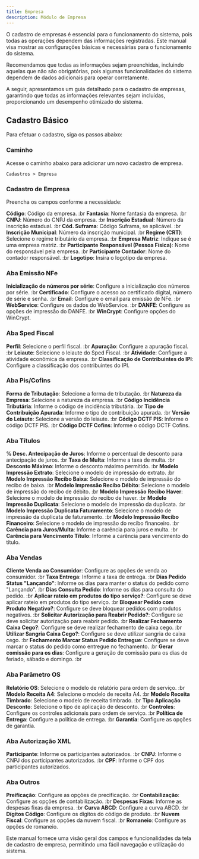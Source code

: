 ```yaml
---
title: Empresa
description: Módulo de Empresa
---
```


O cadastro de empresas é essencial para o funcionamento do sistema, pois todas as operações dependem das informações registradas. Este manual visa mostrar as configurações básicas e necessárias para o funcionamento do sistema.

Recomendamos que todas as informações sejam preenchidas, incluindo aquelas que não são obrigatórias, pois algumas funcionalidades do sistema dependem de dados adicionais para operar corretamente.

A seguir, apresentamos um guia detalhado para o cadastro de empresas, garantindo que todas as informações relevantes sejam incluídas, proporcionando um desempenho otimizado do sistema.

## Cadastro Básico

Para efetuar o cadastro, siga os passos abaixo:

### Caminho

Acesse o caminho abaixo para adicionar um novo cadastro de empresa.

`Cadastros > Empresa`

### Cadastro de Empresa

Preencha os campos conforme a necessidade:

**Código**: Código da empresa. :br
**Fantasia**: Nome fantasia da empresa. :br
**CNPJ**: Número do CNPJ da empresa. :br
**Inscrição Estadual**: Número da inscrição estadual. :br
**Cód. Suframa**: Código Suframa, se aplicável. :br
**Inscrição Municipal**: Número da inscrição municipal. :br
**Regime (CRT)**: Selecione o regime tributário da empresa. :br
**Empresa Matriz**: Indique se é uma empresa matriz. :br
**Participante Responsável (Pessoa Física)**: Nome do responsável pela empresa. :br
**Participante Contador**: Nome do contador responsável. :br
**Logotipo**: Insira o logotipo da empresa.

### Aba Emissão NFe

**Inicialização de números por série**: Configure a inicialização dos números por série. :br
**Certificado**: Configure o acesso ao certificado digital, número de série e senha. :br
**Email**: Configure o email para emissão de NFe. :br
**WebService**: Configure os dados do WebService. :br
**DANFE**: Configure as opções de impressão do DANFE. :br
**WinCrypt**: Configure opções do WinCrypt.

### Aba Sped Fiscal

**Perfil**: Selecione o perfil fiscal. :br
**Apuração**: Configure a apuração fiscal. :br
**Leiaute**: Selecione o leiaute do Sped Fiscal. :br
**Atividade**: Configure a atividade econômica da empresa. :br
**Classificação de Contribuintes do IPI**: Configure a classificação dos contribuintes do IPI.

### Aba Pis/Cofins

**Forma de Tributação**: Selecione a forma de tributação. :br
**Natureza da Empresa**: Selecione a natureza da empresa. :br
**Código Incidência Tributária**: Informe o código de incidência tributária. :br
**Tipo de Contribuição Apurada**: Informe o tipo de contribuição apurada. :br
**Versão do Leiaute**: Selecione a versão do leiaute. :br
**Código DCTF PIS**: Informe o código DCTF PIS. :br
**Código DCTF Cofins**: Informe o código DCTF Cofins.

### Aba Títulos

**% Desc. Antecipação de Juros**: Informe o percentual de desconto para antecipação de juros. :br
**Taxa de Multa**: Informe a taxa de multa. :br
**Desconto Máximo**: Informe o desconto máximo permitido. :br
**Modelo Impressão Extrato**: Selecione o modelo de impressão do extrato. :br
**Modelo Impressão Recibo Baixa**: Selecione o modelo de impressão do recibo de baixa. :br
**Modelo Impressão Recibo Débito**: Selecione o modelo de impressão do recibo de débito. :br
**Modelo Impressão Recibo Haver**: Selecione o modelo de impressão do recibo de haver. :br
**Modelo Impressão Duplicata**: Selecione o modelo de impressão da duplicata. :br
**Modelo Impressão Duplicata Faturamento**: Selecione o modelo de impressão da duplicata de faturamento. :br
**Modelo Impressão Recibo Financeiro**: Selecione o modelo de impressão do recibo financeiro. :br
**Carência para Juros/Multa**: Informe a carência para juros e multa. :br
**Carência para Vencimento Título**: Informe a carência para vencimento do título.

### Aba Vendas

**Cliente Venda ao Consumidor**: Configure as opções de venda ao consumidor. :br
**Taxa Entrega**: Informe a taxa de entrega. :br
**Dias Pedido Status "Lançando"**: Informe os dias para manter o status do pedido como "Lançando". :br
**Dias Consulta Pedido**: Informe os dias para consulta do pedido. :br
**Aplicar rateio em produtos do tipo serviço?**: Configure se deve aplicar rateio em produtos do tipo serviço. :br
**Bloquear Pedido com Produto Negativo?**: Configure se deve bloquear pedidos com produtos negativos. :br
**Solicitar Autorização para Reabrir Pedido?**: Configure se deve solicitar autorização para reabrir pedido. :br
**Realizar Fechamento Caixa Cego?**: Configure se deve realizar fechamento de caixa cego. :br
**Utilizar Sangria Caixa Cego?**: Configure se deve utilizar sangria de caixa cego. :br
**Fechamento Marcar Status Pedido Entregue**: Configure se deve marcar o status do pedido como entregue no fechamento. :br
**Gerar comissão para os dias**: Configure a geração de comissão para os dias de feriado, sábado e domingo. :br

### Aba Parâmetro OS

**Relatório OS**: Selecione o modelo de relatório para ordem de serviço. :br
**Modelo Receita A4**: Selecione o modelo de receita A4. :br
**Modelo Receita Timbrado**: Selecione o modelo de receita timbrado. :br
**Tipo Aplicação Desconto**: Selecione o tipo de aplicação de desconto. :br
**Controles**: Configure os controles adicionais para ordem de serviço. :br
**Política de Entrega**: Configure a política de entrega. :br
**Garantia**: Configure as opções de garantia.

### Aba Autorização XML

**Participante**: Informe os participantes autorizados. :br
**CNPJ**: Informe o CNPJ dos participantes autorizados. :br
**CPF**: Informe o CPF dos participantes autorizados.

### Aba Outros

**Preificação**: Configure as opções de precificação. :br
**Contabilização**: Configure as opções de contabilização. :br
**Despesas Fixas**: Informe as despesas fixas da empresa. :br
**Curva ABCD**: Configure a curva ABCD. :br
**Dígitos Código**: Configure os dígitos do código de produto. :br
**Nuvem Fiscal**: Configure as opções da nuvem fiscal. :br
**Romaneio**: Configure as opções de romaneio.

Este manual fornece uma visão geral dos campos e funcionalidades da tela de cadastro de empresa, permitindo uma fácil navegação e utilização do sistema.
